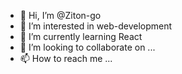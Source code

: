 - 👋 Hi, I’m @Ziton-go
- 👀 I’m interested in web-development
- 🌱 I’m currently learning React
- 💞️ I’m looking to collaborate on ...
- 📫 How to reach me ...

<!---
Ziton-go/Ziton-go is a ✨ special ✨ repository because its `README.md` (this file) appears on your GitHub profile.
You can click the Preview link to take a look at your changes.
--->
